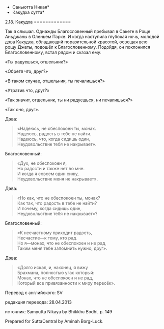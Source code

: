 * Саньютта Никая*
* Какудха сутта*

2\.18\. Какудха
\=\=\=\=\=\=\=\=\=\=\=\=\=

Так я слышал\. Однажды Благословенный пребывал в Сакете в Роще Аньджаны в Оленьем Парке\. И когда наступила глубокая ночь, молодой дэва Какудха, обладающий поразительной красотой, освещая всю рощу Джеты, подошёл к Благословенному\. Подойдя, он поклонился Благословенному, встал рядом и сказал ему:

«Ты радуешься, отшельник?»

«Обретя что, друг?»

«В таком случае, отшельник, ты печалишься?»

«Утратив что, друг?»

«Так значит, отшельник, ты ни радуешься, ни печалишься?»

«Так оно, друг»\.

Дэва:

> «Надеюсь, не обеспокоен ты, монах\.  
> Надеюсь, радость в тебе не найти\.  
> Надеюсь, что, когда сидишь один,  
> Неудовольствие тебя не накрывает»\.

Благословенный:

> «Дух, не обеспокоен я,  
> Но радости и также нет во мне\.  
> И когда я совсем один сижу,  
> Неудовольствие меня не накрывает»\.

Дэва:

> «Но как, что не обеспокоен ты, монах?  
> Как так, что радость в тебе не найти?  
> И почему, когда сидишь один,  
> Неудовольствие тебя не накрывает»?

Благословенный:

> «К несчастному приходит радость,  
> Несчастие—к тому, кто рад\.  
> Но я—монах, что не обеспокоен и не рад,  
> Таким меня тебе запомнить нужно, друг»\.

Дэва:

> «Долго искал, и, наконец, я вижу  
> Брахмана, полностью угас который:  
> Монах, что не обеспокоен и не рад,  
> Который все привязанности к миру пересёк»\.

Перевод с английского: SV

редакция перевода: 28\.04\.2013

источник: Samyutta Nikaya by Bhikkhu Bodhi, p\. 149

Prepared for SuttaCentral by Aminah Borg\-Luck\.